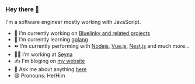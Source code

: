 ### Hey there 👋

I'm a software engineer mostly working with JavaScript.

- 🔭 I’m currently working on [Bluelinky and related projects](https://github.com/Hacksore/bluelinky)
- 🌱 I’m currently learning [golang](https://go.dev/)
- ⏩ I’m currently performing with [Nodejs](https://nodejs.org/en/), [Vue.js](https://vuejs.org/), [Nest.js](https://nestjs.com/) and much more...
- 👨‍💼 I’m working at [Seyna](https://www.seyna.eu/fr/)
- ✍️ I'm bloging on [my website](https://www.balandavid.com/en/blog/)
- 💬 Ask me about anything [here](https://github.com/neoPix/neoPix/issues)
- 😄 Pronouns: He/Him
